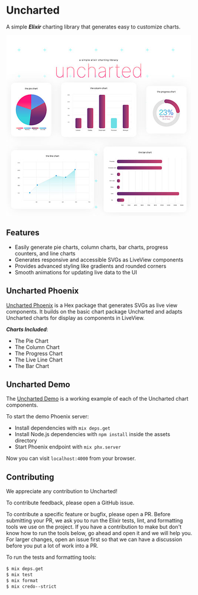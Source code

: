# Uncharted
A simple ***Elixir*** charting library that generates easy to customize charts.

![Bar Chart](/demo/assets/static/images/uncharted.jpg?raw=true "Bar Chart")

## Features
- Easily generate pie charts, column charts, bar charts, progress counters, and line charts
- Generates responsive and accessible SVGs as LiveView components
- Provides advanced styling like gradients and rounded corners
- Smooth animations for updating live data to the UI

## Uncharted Phoenix
[Uncharted Phoenix](/uncharted_phoenix) is a Hex package that generates SVGs as live view components. It builds on the
basic chart package Uncharted and adapts Uncharted charts for display as components in LiveView.

***Charts Included***:
- The Pie Chart
- The Column Chart
- The Progress Chart
- The Live Line Chart
- The Bar Chart

## Uncharted Demo
The [Uncharted Demo](/demo) is a working example of each of the Uncharted chart components.

To start the demo Phoenix server:

* Install dependencies with `mix deps.get`
* Install Node.js dependencies with `npm install` inside the assets directory
* Start Phoenix endpoint with `mix phx.server`

Now you can visit `localhost:4000` from your browser.


## Contributing

We appreciate any contribution to Uncharted!

To contribute feedback, please open a GitHub issue.

To contribute a specific feature or bugfix, please open a PR. Before submitting your PR, we ask you to run the Elixir
tests, lint, and formatting tools we use on the project. If you have a contribution to make but don't know how to run
the tools below, go ahead and open it and we will help you. For larger changes, open an issue first so that we can have
a discussion before you put a lot of work into a PR.

To run the tests and formatting tools:

```
$ mix deps.get
$ mix test
$ mix format
$ mix credo--strict
 ```
